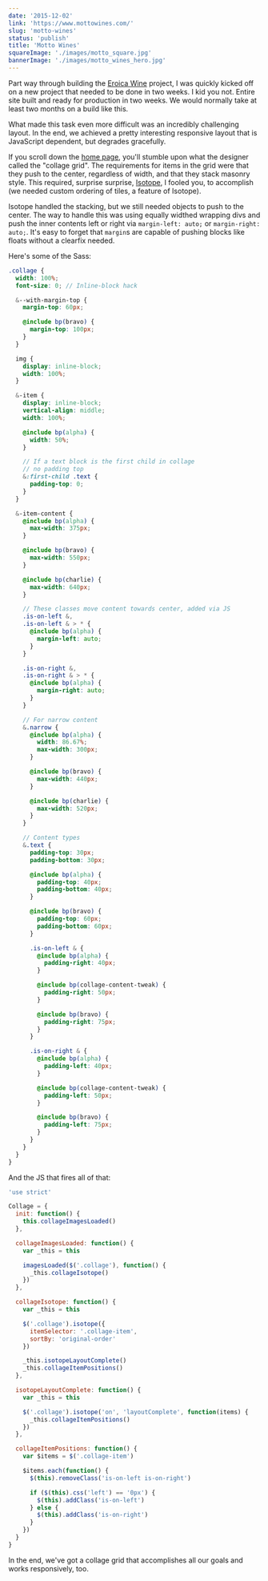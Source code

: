 ```yaml
---
date: '2015-12-02'
link: 'https://www.mottowines.com/'
slug: 'motto-wines'
status: 'publish'
title: 'Motto Wines'
squareImage: './images/motto_square.jpg'
bannerImage: './images/motto_wines_hero.jpg'
---
```


Part way through building the [Eroica Wine](/portfolio/eroica-wine) project, I was quickly kicked off on a new project that needed to be done in two weeks. I kid you not. Entire site built and ready for production in two weeks. We would normally take at least two months on a build like this.

What made this task even more difficult was an incredibly challenging layout. In the end, we achieved a pretty interesting responsive layout that is JavaScript dependent, but degrades gracefully.

If you scroll down the [home page](http://www.mottowines.com), you'll stumble upon what the designer called the "collage grid". The requirements for items in the grid were that they push to the center, regardless of width, and that they stack masonry style. This required, surprise surprise, [Isotope](http://isotope.metafizzy.co/), I fooled you, to accomplish (we needed custom ordering of tiles, a feature of Isotope).

Isotope handled the stacking, but we still needed objects to push to the center. The way to handle this was using equally widthed wrapping divs and push the inner contents left or right via `margin-left: auto;` or `margin-right: auto;`. It's easy to forget that `margin`s are capable of pushing blocks like floats without a clearfix needed.

Here's some of the Sass:

```scss
.collage {
  width: 100%;
  font-size: 0; // Inline-block hack

  &--with-margin-top {
    margin-top: 60px;

    @include bp(bravo) {
      margin-top: 100px;
    }
  }

  img {
    display: inline-block;
    width: 100%;
  }

  &-item {
    display: inline-block;
    vertical-align: middle;
    width: 100%;

    @include bp(alpha) {
      width: 50%;
    }

    // If a text block is the first child in collage
    // no padding top
    &:first-child .text {
      padding-top: 0;
    }
  }

  &-item-content {
    @include bp(alpha) {
      max-width: 375px;
    }

    @include bp(bravo) {
      max-width: 550px;
    }

    @include bp(charlie) {
      max-width: 640px;
    }

    // These classes move content towards center, added via JS
    .is-on-left &,
    .is-on-left & > * {
      @include bp(alpha) {
        margin-left: auto;
      }
    }

    .is-on-right &,
    .is-on-right & > * {
      @include bp(alpha) {
        margin-right: auto;
      }
    }

    // For narrow content
    &.narrow {
      @include bp(alpha) {
        width: 86.67%;
        max-width: 300px;
      }

      @include bp(bravo) {
        max-width: 440px;
      }

      @include bp(charlie) {
        max-width: 520px;
      }
    }

    // Content types
    &.text {
      padding-top: 30px;
      padding-bottom: 30px;

      @include bp(alpha) {
        padding-top: 40px;
        padding-bottom: 40px;
      }

      @include bp(bravo) {
        padding-top: 60px;
        padding-bottom: 60px;
      }

      .is-on-left & {
        @include bp(alpha) {
          padding-right: 40px;
        }

        @include bp(collage-content-tweak) {
          padding-right: 50px;
        }

        @include bp(bravo) {
          padding-right: 75px;
        }
      }

      .is-on-right & {
        @include bp(alpha) {
          padding-left: 40px;
        }

        @include bp(collage-content-tweak) {
          padding-left: 50px;
        }

        @include bp(bravo) {
          padding-left: 75px;
        }
      }
    }
  }
}
```

And the JS that fires all of that:

```javascript
'use strict'

Collage = {
  init: function() {
    this.collageImagesLoaded()
  },

  collageImagesLoaded: function() {
    var _this = this

    imagesLoaded($('.collage'), function() {
      _this.collageIsotope()
    })
  },

  collageIsotope: function() {
    var _this = this

    $('.collage').isotope({
      itemSelector: '.collage-item',
      sortBy: 'original-order'
    })

    _this.isotopeLayoutComplete()
    _this.collageItemPositions()
  },

  isotopeLayoutComplete: function() {
    var _this = this

    $('.collage').isotope('on', 'layoutComplete', function(items) {
      _this.collageItemPositions()
    })
  },

  collageItemPositions: function() {
    var $items = $('.collage-item')

    $items.each(function() {
      $(this).removeClass('is-on-left is-on-right')

      if ($(this).css('left') == '0px') {
        $(this).addClass('is-on-left')
      } else {
        $(this).addClass('is-on-right')
      }
    })
  }
}
```

In the end, we've got a collage grid that accomplishes all our goals and works responsively, too.
